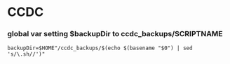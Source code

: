# CCDC


### global var setting $backupDir to ccdc_backups/SCRIPTNAME
`backupDir=$HOME"/ccdc_backups/$(echo $(basename "$0") | sed 's/\.sh//')"`
